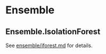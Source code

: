 # Ensemble

## Ensemble.IsolationForest

See [ensemble/iforest.md](ensemble/iforest.md) for details.

